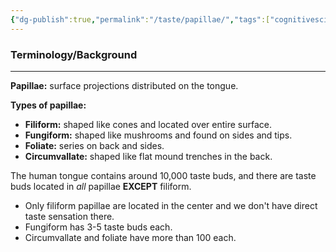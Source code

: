 ```yaml
---
{"dg-publish":true,"permalink":"/taste/papillae/","tags":["cognitivescience","taste"]}
---
```


### **Terminology/Background**
---
**Papillae:** surface projections distributed on the tongue.

**Types of papillae:**
- **Filiform:** shaped like cones and located over entire surface.
- **Fungiform:** shaped like mushrooms and found on sides and tips.
- **Foliate:** series on back and sides.
- **Circumvallate:** shaped like flat mound trenches in the back.

The human tongue contains around 10,000 taste buds, and there are taste buds located in *all* papillae **EXCEPT** filiform.
- Only filiform papillae are located in the center and we don't have direct taste sensation there.
- Fungiform has 3-5 taste buds each.
- Circumvallate and foliate have more than 100 each.


